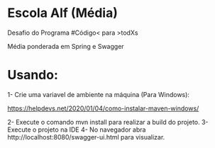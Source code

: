 # Escola Alf (Média)

Desafio do Programa #Código< para >todXs

Média ponderada em Spring e Swagger

# Usando: 

1- Crie uma variavel de ambiente na máquina (Para Windows):

https://helpdevs.net/2020/01/04/como-instalar-maven-windows/

2- Execute o comando mvn install para realizar a build do projeto.
3- Execute o projeto na IDE
4- No navegador abra http://localhost:8080/swagger-ui.html para visualizar. 




